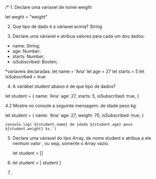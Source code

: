 /* 1. Declare uma variavel de nome weight

let weght = "weight"

2. Que tipo de dado é a váriavel acima?
String

3. Declare uma váriavel e atribua valores para cada um dos dados: 
* name: String;
* age: Number;
* starts: Number;
* isSubscribed: Boolen;

*variaveis declaradas:
let name = 'Ana'
let age =  27
let starts = 5
let isSubscribed =  true


4. A variábel student abaixo é de que tipo de dados?

let student = {
    name: 'Ana'
    age: 27,
    starts: 5,
    isSubscribed: true,
}

4.2 Mostre no console a seguinte mensagem:
    <name> de idade <age> peso <weight> kg.

let student = {
name: 'Ana'
age: 27,
weight: 70,
isSubscribed: true, 
}

    console.log(`${student.name} de idade ${student.age} peso ${student.weight} ks.`)

5. Declare uma váriavel do tipo Array, de nome student e atribua a ele nenhum valor , ou seja, somente o Array vazio.

    let student = []

6. let student = [
    student
] 

7. 